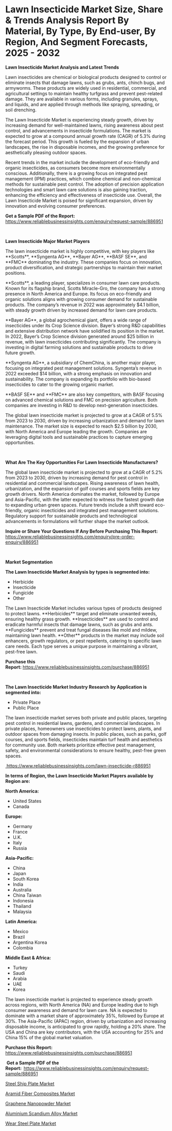 <p><h1>Lawn Insecticide Market Size, Share & Trends Analysis Report By Material, By Type, By End-user, By Region, And Segment Forecasts, 2025 - 2032</h1></p><p><strong>Lawn Insecticide Market Analysis and Latest Trends</strong></p>
<p><p>Lawn insecticides are chemical or biological products designed to control or eliminate insects that damage lawns, such as grubs, ants, chinch bugs, and armyworms. These products are widely used in residential, commercial, and agricultural settings to maintain healthy turfgrass and prevent pest-related damage. They are available in various forms, including granules, sprays, and liquids, and are applied through methods like spraying, spreading, or soil drenching.</p><p>The Lawn Insecticide Market is experiencing steady growth, driven by increasing demand for well-maintained lawns, rising awareness about pest control, and advancements in insecticide formulations. The market is expected to grow at a compound annual growth rate (CAGR) of 5.3% during the forecast period. This growth is fueled by the expansion of urban landscapes, the rise in disposable incomes, and the growing preference for aesthetically pleasing outdoor spaces.</p><p>Recent trends in the market include the development of eco-friendly and organic insecticides, as consumers become more environmentally conscious. Additionally, there is a growing focus on integrated pest management (IPM) practices, which combine chemical and non-chemical methods for sustainable pest control. The adoption of precision application technologies and smart lawn care solutions is also gaining traction, enhancing the efficiency and effectiveness of insecticide use. Overall, the Lawn Insecticide Market is poised for significant expansion, driven by innovation and evolving consumer preferences.</p></p>
<p><strong>Get a Sample PDF of the Report:&nbsp;</strong> <a href="https://www.reliablebusinessinsights.com/enquiry/request-sample/886951?utm_campaign=57&utm_medium=2&utm_source=Github&utm_content=ia&utm_term=26012025&utm_id=lawn-insecticide">https://www.reliablebusinessinsights.com/enquiry/request-sample/886951</a></p>
<p>&nbsp;</p>
<p><strong>Lawn Insecticide Major Market Players</strong></p>
<p><p>The lawn insecticide market is highly competitive, with key players like **Scotts**, **Syngenta AG**, **Bayer AG**, **BASF SE**, and **FMC** dominating the industry. These companies focus on innovation, product diversification, and strategic partnerships to maintain their market positions.</p><p>**Scotts**, a leading player, specializes in consumer lawn care products. Known for its flagship brand, Scotts Miracle-Gro, the company has a strong presence in North America and Europe. Its focus on eco-friendly and organic solutions aligns with growing consumer demand for sustainable products. The company’s revenue in 2022 was approximately $4.1 billion, with steady growth driven by increased demand for lawn care products.</p><p>**Bayer AG**, a global agrochemical giant, offers a wide range of insecticides under its Crop Science division. Bayer’s strong R&D capabilities and extensive distribution network have solidified its position in the market. In 2022, Bayer’s Crop Science division generated around $25 billion in revenue, with lawn insecticides contributing significantly. The company is investing in digital farming solutions and sustainable products to drive future growth.</p><p>**Syngenta AG**, a subsidiary of ChemChina, is another major player, focusing on integrated pest management solutions. Syngenta’s revenue in 2022 exceeded $14 billion, with a strong emphasis on innovation and sustainability. The company is expanding its portfolio with bio-based insecticides to cater to the growing organic market.</p><p>**BASF SE** and **FMC** are also key competitors, with BASF focusing on advanced chemical solutions and FMC on precision agriculture. Both companies are investing in R&D to develop next-generation insecticides.</p><p>The global lawn insecticide market is projected to grow at a CAGR of 5.5% from 2023 to 2030, driven by increasing urbanization and demand for lawn maintenance. The market size is expected to reach $2.5 billion by 2030, with North America and Europe leading the growth. Companies are leveraging digital tools and sustainable practices to capture emerging opportunities.</p></p>
<p>&nbsp;</p>
<p><strong>What Are The Key Opportunities For Lawn Insecticide Manufacturers?</strong></p>
<p><p>The global lawn insecticide market is projected to grow at a CAGR of 5.2% from 2023 to 2030, driven by increasing demand for pest control in residential and commercial landscapes. Rising awareness of lawn health, urbanization, and the expansion of golf courses and sports fields are key growth drivers. North America dominates the market, followed by Europe and Asia-Pacific, with the latter expected to witness the fastest growth due to expanding urban green spaces. Future trends include a shift toward eco-friendly, organic insecticides and integrated pest management solutions. Regulatory support for sustainable products and technological advancements in formulations will further shape the market outlook.</p></p>
<p><strong>Inquire or Share Your Questions If Any Before Purchasing This Report:</strong> <a href="https://www.reliablebusinessinsights.com/enquiry/pre-order-enquiry/886951?utm_campaign=57&utm_medium=2&utm_source=Github&utm_content=ia&utm_term=26012025&utm_id=lawn-insecticide">https://www.reliablebusinessinsights.com/enquiry/pre-order-enquiry/886951</a></p>
<p>&nbsp;</p>
<p><strong>Market Segmentation</strong></p>
<p><strong>The Lawn Insecticide Market Analysis by types is segmented into:</strong></p>
<p><ul><li>Herbicide</li><li>Insecticide</li><li>Fungicide</li><li>Other</li></ul></p>
<p><p>The Lawn Insecticide Market includes various types of products designed to protect lawns. **Herbicides** target and eliminate unwanted weeds, ensuring healthy grass growth. **Insecticides** are used to control and eradicate harmful insects that damage lawns, such as grubs and ants. **Fungicides** prevent and treat fungal diseases like mold and mildew, maintaining lawn health. **Other** products in the market may include soil enhancers, growth regulators, or pest repellents, catering to specific lawn care needs. Each type serves a unique purpose in maintaining a vibrant, pest-free lawn.</p></p>
<p><strong>Purchase this Report:&nbsp;</strong><a href="https://www.reliablebusinessinsights.com/purchase/886951?utm_campaign=57&utm_medium=2&utm_source=Github&utm_content=ia&utm_term=26012025&utm_id=lawn-insecticide">https://www.reliablebusinessinsights.com/purchase/886951</a></p>
<p>&nbsp;</p>
<p><strong>The Lawn Insecticide Market Industry Research by Application is segmented into:</strong></p>
<p><ul><li>Private Place</li><li>Public Place</li></ul></p>
<p><p>The lawn insecticide market serves both private and public places, targeting pest control in residential lawns, gardens, and commercial landscapes. In private places, homeowners use insecticides to protect lawns, plants, and outdoor spaces from damaging insects. In public places, such as parks, golf courses, and sports fields, insecticides maintain turf health and aesthetics for community use. Both markets prioritize effective pest management, safety, and environmental considerations to ensure healthy, pest-free green spaces.</p></p>
<p><a href="https://www.reliablebusinessinsights.com/lawn-insecticide-r886951?utm_campaign=57&utm_medium=2&utm_source=Github&utm_content=ia&utm_term=26012025&utm_id=lawn-insecticide">&nbsp;https://www.reliablebusinessinsights.com/lawn-insecticide-r886951</a></p>
<p><strong>In terms of Region, the Lawn Insecticide Market Players available by Region are:</strong></p>
<p>
    <p> <strong> North America: </strong>
        <ul>
            <li>United States</li>
            <li>Canada</li>
        </ul>
        </p> 
    <p> <strong> Europe: </strong>
        <ul>
            <li>Germany</li>
            <li>France</li>
            <li>U.K.</li>
            <li>Italy</li>
            <li>Russia</li>
        </ul>
        </p> 
    <p> <strong> Asia-Pacific: </strong>
        <ul>
            <li>China</li>
            <li>Japan</li>
            <li>South Korea</li>
            <li>India</li>
            <li>Australia</li>
            <li>China Taiwan</li>
            <li>Indonesia</li>
            <li>Thailand</li>
            <li>Malaysia</li>
        </ul>
        </p> 
    <p> <strong> Latin America: </strong>
        <ul>
            <li>Mexico</li>
            <li>Brazil</li>
            <li>Argentina Korea</li>
            <li>Colombia</li>
        </ul>
        </p> 
    <p> <strong> Middle East & Africa: </strong>
        <ul>
            <li>Turkey</li>
            <li>Saudi</li>
            <li>Arabia</li>
            <li>UAE</li>
            <li>Korea</li>
        </ul>
    </p>
    </p>
<p><p>The lawn insecticide market is projected to experience steady growth across regions, with North America (NA) and Europe leading due to high consumer awareness and demand for lawn care. NA is expected to dominate with a market share of approximately 35%, followed by Europe at 30%. The Asia-Pacific (APAC) region, driven by urbanization and increasing disposable income, is anticipated to grow rapidly, holding a 20% share. The USA and China are key contributors, with the USA accounting for 25% and China 15% of the global market valuation.</p></p>
<p><strong>Purchase this Report: </strong><a href="https://www.reliablebusinessinsights.com/purchase/886951?utm_campaign=57&utm_medium=2&utm_source=Github&utm_content=ia&utm_term=26012025&utm_id=lawn-insecticide">https://www.reliablebusinessinsights.com/purchase/886951</a></p>
<p>&nbsp;<strong>Get a Sample PDF of the Report:&nbsp;&nbsp;</strong><a href="https://www.reliablebusinessinsights.com/enquiry/request-sample/886951?utm_campaign=57&utm_medium=2&utm_source=Github&utm_content=ia&utm_term=26012025&utm_id=lawn-insecticide">https://www.reliablebusinessinsights.com/enquiry/request-sample/886951</a></p>
<p><strong></strong></p>
<p><p><a href="https://github.com/ravenecashe/Market-Research-Report-List-1/blob/main/steel-ship-plate-market.md?utm_campaign=57&utm_medium=2&utm_source=Github&utm_content=ia&utm_term=26012025&utm_id=lawn-insecticide">Steel Ship Plate Market</a></p><p><a href="https://github.com/ajconndra/Market-Research-Report-List-1/blob/main/aramid-fiber-composites-market.md?utm_campaign=57&utm_medium=2&utm_source=Github&utm_content=ia&utm_term=26012025&utm_id=lawn-insecticide">Aramid Fiber Composites Market</a></p><p><a href="https://github.com/redwaymarilynn63/Market-Research-Report-List-1/blob/main/graphene-nanopowder-market.md?utm_campaign=57&utm_medium=2&utm_source=Github&utm_content=ia&utm_term=26012025&utm_id=lawn-insecticide">Graphene Nanopowder Market</a></p><p><a href="https://github.com/ccreola81/Market-Research-Report-List-1/blob/main/aluminium-scandium-alloy-market.md?utm_campaign=57&utm_medium=2&utm_source=Github&utm_content=ia&utm_term=26012025&utm_id=lawn-insecticide">Aluminium Scandium Alloy Market</a></p><p><a href="https://github.com/rahebeinum/Market-Research-Report-List-1/blob/main/wear-steel-plate-market.md?utm_campaign=57&utm_medium=2&utm_source=Github&utm_content=ia&utm_term=26012025&utm_id=lawn-insecticide">Wear Steel Plate Market</a></p></p>